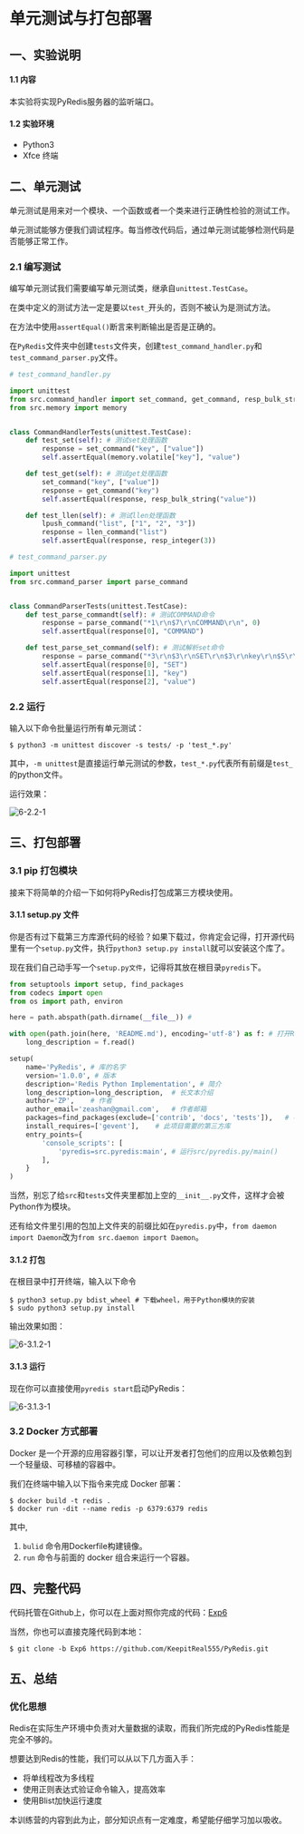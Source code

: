 # 单元测试与打包部署

## 一、实验说明

#### 1.1 内容

本实验将实现PyRedis服务器的监听端口。

#### 1.2 实验环境

- Python3
- Xfce 终端

## 二、单元测试

单元测试是用来对一个模块、一个函数或者一个类来进行正确性检验的测试工作。

单元测试能够方便我们调试程序。每当修改代码后，通过单元测试能够检测代码是否能够正常工作。

### 2.1 编写测试

编写单元测试我们需要编写单元测试类，继承自`unittest.TestCase`。

在类中定义的测试方法一定是要以`test_`开头的，否则不被认为是测试方法。

在方法中使用`assertEqual()`断言来判断输出是否是正确的。

在`PyRedis`文件夹中创建`tests`文件夹，创建`test_command_handler.py`和`test_command_parser.py`文件。

```python
# test_command_handler.py

import unittest
from src.command_handler import set_command, get_command, resp_bulk_string, resp_integer, llen_command, lpush_command
from src.memory import memory


class CommandHandlerTests(unittest.TestCase):
    def test_set(self): # 测试set处理函数
        response = set_command("key", ["value"])
        self.assertEqual(memory.volatile["key"], "value")

    def test_get(self): # 测试get处理函数
        set_command("key", ["value"])
        response = get_command("key")
        self.assertEqual(response, resp_bulk_string("value"))

    def test_llen(self): # 测试llen处理函数
        lpush_command("list", ["1", "2", "3"])
        response = llen_command("list")
        self.assertEqual(response, resp_integer(3))
```

```python
# test_command_parser.py

import unittest
from src.command_parser import parse_command


class CommandParserTests(unittest.TestCase):
    def test_parse_commandt(self): # 测试COMMAND命令
        response = parse_command("*1\r\n$7\r\nCOMMAND\r\n", 0)
        self.assertEqual(response[0], "COMMAND")

    def test_parse_set_command(self): # 测试解析set命令
        response = parse_command("*3\r\n$3\r\nSET\r\n$3\r\nkey\r\n$5\r\nvalue\r\n", 0)
        self.assertEqual(response[0], "SET")
        self.assertEqual(response[1], "key")
        self.assertEqual(response[2], "value")
```

### 2.2 运行

输入以下命令批量运行所有单元测试：

```
$ python3 -m unittest discover -s tests/ -p 'test_*.py'
```

其中，`-m unittest`是直接运行单元测试的参数，`test_*.py`代表所有前缀是`test_`的python文件。

运行效果：

![6-2.2-1](https://doc.shiyanlou.com/document-uid731737labid7232timestamp1532688375675.png/wm)

## 三、打包部署

### 3.1 pip 打包模块

接来下将简单的介绍一下如何将PyRedis打包成第三方模块使用。

#### 3.1.1 setup.py 文件

你是否有过下载第三方库源代码的经验？如果下载过，你肯定会记得，打开源代码里有一个`setup.py`文件，执行`python3 setup.py install`就可以安装这个库了。

现在我们自己动手写一个`setup.py文件`，记得将其放在根目录`pyredis`下。


```python
from setuptools import setup, find_packages
from codecs import open
from os import path, environ

here = path.abspath(path.dirname(__file__)) #

with open(path.join(here, 'README.md'), encoding='utf-8') as f: # 打开README.md文件
    long_description = f.read()

setup(
    name='PyRedis', # 库的名字
    version='1.0.0', # 版本
    description='Redis Python Implementation', # 简介
    long_description=long_description,  # 长文本介绍
    author='ZP',    # 作者
    author_email='zeashan@gmail.com',   # 作者邮箱
    packages=find_packages(exclude=['contrib', 'docs', 'tests']),   # 导入模块
    install_requires=['gevent'],    # 此项目需要的第三方库
    entry_points={
        'console_scripts': [
            'pyredis=src.pyredis:main', # 运行src/pyredis.py/main()
        ],
    }
)
```

当然，别忘了给`src`和`tests`文件夹里都加上空的`__init__.py`文件，这样才会被Python作为模块。

还有给文件里引用的包加上文件夹的前缀比如在`pyredis.py`中，`from daemon import Daemon`改为`from src.daemon import Daemon`。

#### 3.1.2 打包

在根目录中打开终端，输入以下命令

```
$ python3 setup.py bdist_wheel # 下载wheel，用于Python模块的安装
$ sudo python3 setup.py install
```

输出效果如图：

![6-3.1.2-1](https://doc.shiyanlou.com/document-uid731737labid7232timestamp1532688375907.png/wm)

#### 3.1.3 运行

现在你可以直接使用`pyredis start`启动PyRedis：


![6-3.1.3-1](https://doc.shiyanlou.com/document-uid731737labid7232timestamp1532688376351.png/wm)


### 3.2 Docker 方式部署

Docker 是一个开源的应用容器引擎，可以让开发者打包他们的应用以及依赖包到一个轻量级、可移植的容器中。

我们在终端中输入以下指令来完成 Docker 部署：

```
$ docker build -t redis .
$ docker run -dit --name redis -p 6379:6379 redis
```

其中,

1. `bulid` 命令用Dockerfile构建镜像。
2. `run` 命令与前面的 docker 组合来运行一个容器。


## 四、完整代码

代码托管在Github上，你可以在上面对照你完成的代码：[Exp6](https://github.com/KeepitReal555/PyRedis/tree/Exp6)

当然，你也可以直接克隆代码到本地：

```
$ git clone -b Exp6 https://github.com/KeepitReal555/PyRedis.git
```

## 五、总结

### 优化思想

Redis在实际生产环境中负责对大量数据的读取，而我们所完成的PyRedis性能是完全不够的。

想要达到Redis的性能，我们可以从以下几方面入手：

- 将单线程改为多线程
- 使用正则表达式验证命令输入，提高效率
- 使用Blist加快运行速度

本训练营的内容到此为止，部分知识点有一定难度，希望能仔细学习加以吸收。



